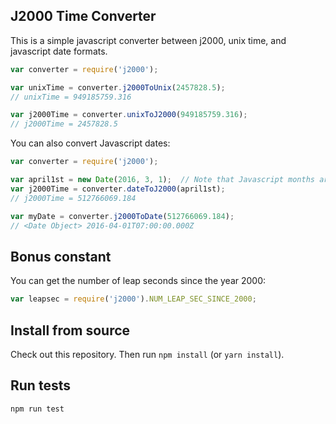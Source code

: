 J2000 Time Converter
---

This is a simple javascript converter between j2000, unix time, and javascript date formats.

```javascript
var converter = require('j2000');

var unixTime = converter.j2000ToUnix(2457828.5);
// unixTime = 949185759.316

var j2000Time = converter.unixToJ2000(949185759.316);
// j2000Time = 2457828.5
```

You can also convert Javascript dates:

```javascript
var converter = require('j2000');

var april1st = new Date(2016, 3, 1);  // Note that Javascript months are 0-indexed
var j2000Time = converter.dateToJ2000(april1st);
// j2000Time = 512766069.184

var myDate = converter.j2000ToDate(512766069.184);
// <Date Object> 2016-04-01T07:00:00.000Z
```

## Bonus constant

You can get the number of leap seconds since the year 2000:

```javascript
var leapsec = require('j2000').NUM_LEAP_SEC_SINCE_2000;
```

## Install from source

Check out this repository.  Then run `npm install` (or `yarn install`).

## Run tests

```
npm run test
```
